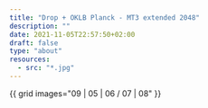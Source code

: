 ```yaml
---
title: "Drop + OKLB Planck - MT3 extended 2048"
description: ""
date: 2021-11-05T22:57:50+02:00
draft: false
type: "about"
resources:
  - src: "*.jpg"
---
```


{{ grid images="09 | 05 | 06 / 07 | 08" }}